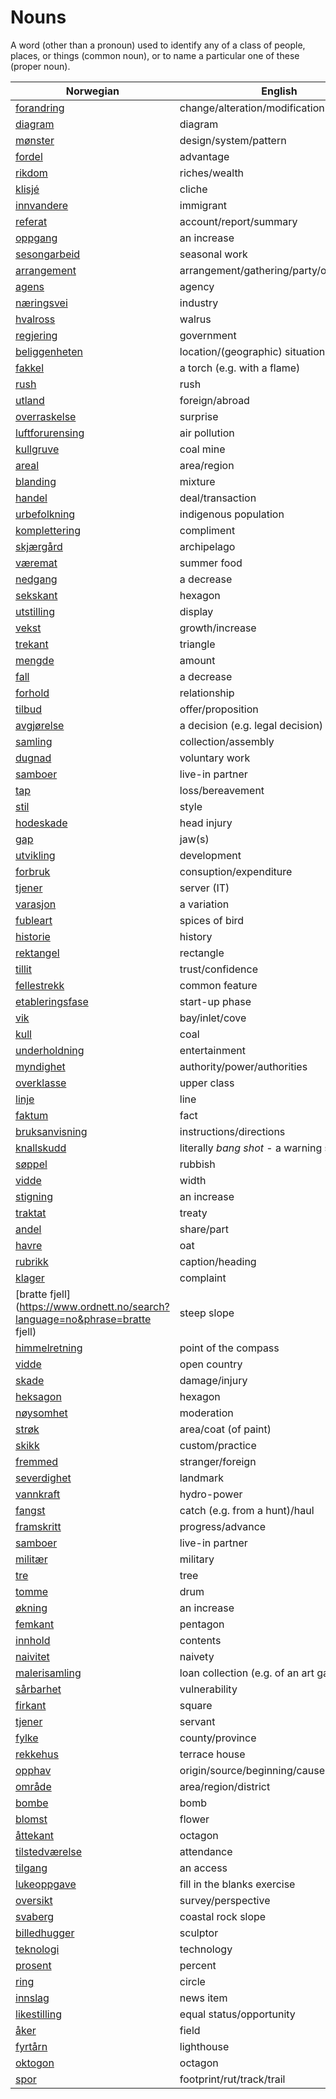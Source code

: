 # Nouns

A word (other than a pronoun) used to identify any of a class of people, places, or things (common noun), or to name a particular one of these (proper noun).

| Norwegian | English | Gender |
| --- | --- | --- |
| [forandring](https://www.ordnett.no/search?language=no&phrase=forandring) | change/alteration/modification | m |
| [diagram](https://www.ordnett.no/search?language=no&phrase=diagram) | diagram | i |
| [mønster](https://www.ordnett.no/search?language=no&phrase=mønster) | design/system/pattern | i |
| [fordel](https://www.ordnett.no/search?language=no&phrase=fordel) | advantage | m |
| [rikdom](https://www.ordnett.no/search?language=no&phrase=rikdom) | riches/wealth | m |
| [klisjé](https://www.ordnett.no/search?language=no&phrase=klisjé) | cliche | m |
| [innvandere](https://www.ordnett.no/search?language=no&phrase=innvandere) | immigrant | m |
| [referat](https://www.ordnett.no/search?language=no&phrase=referat) | account/report/summary | i |
| [oppgang](https://www.ordnett.no/search?language=no&phrase=oppgang) | an increase | m |
| [sesongarbeid](https://www.ordnett.no/search?language=no&phrase=sesongarbeid) | seasonal work | i |
| [arrangement](https://www.ordnett.no/search?language=no&phrase=arrangement) | arrangement/gathering/party/organisation | i |
| [agens](https://www.ordnett.no/search?language=no&phrase=agens) | agency | m |
| [næringsvei](https://www.ordnett.no/search?language=no&phrase=næringsvei) | industry | m |
| [hvalross](https://www.ordnett.no/search?language=no&phrase=hvalross) | walrus | m |
| [regjering](https://www.ordnett.no/search?language=no&phrase=regjering) | government | m |
| [beliggenheten](https://www.ordnett.no/search?language=no&phrase=beliggenheten) | location/(geographic) situation | m/f |
| [fakkel](https://www.ordnett.no/search?language=no&phrase=fakkel) | a torch (e.g. with a flame) | m |
| [rush](https://www.ordnett.no/search?language=no&phrase=rush) | rush | i |
| [utland](https://www.ordnett.no/search?language=no&phrase=utland) | foreign/abroad | m |
| [overraskelse](https://www.ordnett.no/search?language=no&phrase=overraskelse) | surprise | m |
| [luftforurensing](https://www.ordnett.no/search?language=no&phrase=luftforurensing) | air pollution | m |
| [kullgruve](https://www.ordnett.no/search?language=no&phrase=kullgruve) | coal mine | m |
| [areal](https://www.ordnett.no/search?language=no&phrase=areal) | area/region | i |
| [blanding](https://www.ordnett.no/search?language=no&phrase=blanding) | mixture | m |
| [handel](https://www.ordnett.no/search?language=no&phrase=handel) | deal/transaction | m |
| [urbefolkning](https://www.ordnett.no/search?language=no&phrase=urbefolkning) | indigenous population | m |
| [komplettering](https://www.ordnett.no/search?language=no&phrase=komplettering) | compliment | m |
| [skjærgård](https://www.ordnett.no/search?language=no&phrase=skjærgård) | archipelago | m |
| [væremat](https://www.ordnett.no/search?language=no&phrase=væremat) | summer food | m |
| [nedgang](https://www.ordnett.no/search?language=no&phrase=nedgang) | a decrease | m |
| [sekskant](https://www.ordnett.no/search?language=no&phrase=sekskant) | hexagon | m |
| [utstilling](https://www.ordnett.no/search?language=no&phrase=utstilling) | display | m |
| [vekst](https://www.ordnett.no/search?language=no&phrase=vekst) | growth/increase | m |
| [trekant](https://www.ordnett.no/search?language=no&phrase=trekant) | triangle | m |
| [mengde](https://www.ordnett.no/search?language=no&phrase=mengde) | amount | m |
| [fall](https://www.ordnett.no/search?language=no&phrase=fall) | a decrease | i |
| [forhold](https://www.ordnett.no/search?language=no&phrase=forhold) | relationship | i |
| [tilbud](https://www.ordnett.no/search?language=no&phrase=tilbud) | offer/proposition | i |
| [avgjørelse](https://www.ordnett.no/search?language=no&phrase=avgjørelse) | a decision (e.g. legal decision) | m |
| [samling](https://www.ordnett.no/search?language=no&phrase=samling) | collection/assembly | m |
| [dugnad](https://www.ordnett.no/search?language=no&phrase=dugnad) | voluntary work | m |
| [samboer](https://www.ordnett.no/search?language=no&phrase=samboer) | live-in partner | m |
| [tap](https://www.ordnett.no/search?language=no&phrase=tap) | loss/bereavement | i |
| [stil](https://www.ordnett.no/search?language=no&phrase=stil) | style | m |
| [hodeskade](https://www.ordnett.no/search?language=no&phrase=hodeskade) | head injury | m |
| [gap](https://www.ordnett.no/search?language=no&phrase=gap) | jaw(s) | m |
| [utvikling](https://www.ordnett.no/search?language=no&phrase=utvikling) | development | m |
| [forbruk](https://www.ordnett.no/search?language=no&phrase=forbruk) | consuption/expenditure | i |
| [tjener](https://www.ordnett.no/search?language=no&phrase=tjener) | server (IT) | m |
| [varasjon](https://www.ordnett.no/search?language=no&phrase=varasjon) | a variation | m |
| [fubleart](https://www.ordnett.no/search?language=no&phrase=fubleart) | spices of bird | m/f |
| [historie](https://www.ordnett.no/search?language=no&phrase=historie) | history | m/f |
| [rektangel](https://www.ordnett.no/search?language=no&phrase=rektangel) | rectangle | i |
| [tillit](https://www.ordnett.no/search?language=no&phrase=tillit) | trust/confidence | m |
| [fellestrekk](https://www.ordnett.no/search?language=no&phrase=fellestrekk) | common feature | i |
| [etableringsfase](https://www.ordnett.no/search?language=no&phrase=etableringsfase) | start-up phase | m |
| [vik](https://www.ordnett.no/search?language=no&phrase=vik) | bay/inlet/cove | m |
| [kull](https://www.ordnett.no/search?language=no&phrase=kull) | coal | i |
| [underholdning](https://www.ordnett.no/search?language=no&phrase=underholdning) | entertainment | m |
| [myndighet](https://www.ordnett.no/search?language=no&phrase=myndighet) | authority/power/authorities | m |
| [overklasse](https://www.ordnett.no/search?language=no&phrase=overklasse) | upper class | m |
| [linje](https://www.ordnett.no/search?language=no&phrase=linje) | line | m |
| [faktum](https://www.ordnett.no/search?language=no&phrase=faktum) | fact | i |
| [bruksanvisning](https://www.ordnett.no/search?language=no&phrase=bruksanvisning) | instructions/directions | m |
| [knallskudd](https://www.ordnett.no/search?language=no&phrase=knallskudd) | literally _bang shot_ - a warning shot gun | i |
| [søppel](https://www.ordnett.no/search?language=no&phrase=søppel) | rubbish | i |
| [vidde](https://www.ordnett.no/search?language=no&phrase=vidde) | width | m/f |
| [stigning](https://www.ordnett.no/search?language=no&phrase=stigning) | an increase | m |
| [traktat](https://www.ordnett.no/search?language=no&phrase=traktat) | treaty | m |
| [andel](https://www.ordnett.no/search?language=no&phrase=andel) | share/part | m |
| [havre](https://www.ordnett.no/search?language=no&phrase=havre) | oat | m |
| [rubrikk](https://www.ordnett.no/search?language=no&phrase=rubrikk) | caption/heading | m |
| [klager](https://www.ordnett.no/search?language=no&phrase=klager) | complaint | m |
| [bratte fjell](https://www.ordnett.no/search?language=no&phrase=bratte fjell) | steep slope | m |
| [himmelretning](https://www.ordnett.no/search?language=no&phrase=himmelretning) | point of the compass | m |
| [vidde](https://www.ordnett.no/search?language=no&phrase=vidde) | open country | m |
| [skade](https://www.ordnett.no/search?language=no&phrase=skade) | damage/injury | m |
| [heksagon](https://www.ordnett.no/search?language=no&phrase=heksagon) | hexagon | m |
| [nøysomhet](https://www.ordnett.no/search?language=no&phrase=nøysomhet) | moderation | m |
| [strøk](https://www.ordnett.no/search?language=no&phrase=strøk) | area/coat (of paint) | i |
| [skikk](https://www.ordnett.no/search?language=no&phrase=skikk) | custom/practice | m |
| [fremmed](https://www.ordnett.no/search?language=no&phrase=fremmed) | stranger/foreign | m |
| [severdighet](https://www.ordnett.no/search?language=no&phrase=severdighet) | landmark | m |
| [vannkraft](https://www.ordnett.no/search?language=no&phrase=vannkraft) | hydro-power | m |
| [fangst](https://www.ordnett.no/search?language=no&phrase=fangst) | catch (e.g. from a hunt)/haul | m |
| [framskritt](https://www.ordnett.no/search?language=no&phrase=framskritt) | progress/advance | i |
| [samboer](https://www.ordnett.no/search?language=no&phrase=samboer) | live-in partner | m |
| [militær](https://www.ordnett.no/search?language=no&phrase=militær) | military | m |
| [tre](https://www.ordnett.no/search?language=no&phrase=tre) | tree | i |
| [tomme](https://www.ordnett.no/search?language=no&phrase=tomme) | drum | m |
| [økning](https://www.ordnett.no/search?language=no&phrase=økning) | an increase | m |
| [femkant](https://www.ordnett.no/search?language=no&phrase=femkant) | pentagon | m |
| [innhold](https://www.ordnett.no/search?language=no&phrase=innhold) | contents | i |
| [naivitet](https://www.ordnett.no/search?language=no&phrase=naivitet) | naivety | m |
| [malerisamling](https://www.ordnett.no/search?language=no&phrase=malerisamling) | loan collection (e.g. of an art gallery) | m |
| [sårbarhet](https://www.ordnett.no/search?language=no&phrase=sårbarhet) | vulnerability | m |
| [firkant](https://www.ordnett.no/search?language=no&phrase=firkant) | square | m |
| [tjener](https://www.ordnett.no/search?language=no&phrase=tjener) | servant | m |
| [fylke](https://www.ordnett.no/search?language=no&phrase=fylke) | county/province | i |
| [rekkehus](https://www.ordnett.no/search?language=no&phrase=rekkehus) | terrace house | i |
| [opphav](https://www.ordnett.no/search?language=no&phrase=opphav) | origin/source/beginning/cause | i |
| [område](https://www.ordnett.no/search?language=no&phrase=område) | area/region/district | i |
| [bombe](https://www.ordnett.no/search?language=no&phrase=bombe) | bomb | m |
| [blomst](https://www.ordnett.no/search?language=no&phrase=blomst) | flower | m |
| [åttekant](https://www.ordnett.no/search?language=no&phrase=åttekant) | octagon | m |
| [tilstedværelse](https://www.ordnett.no/search?language=no&phrase=tilstedværelse) | attendance | i |
| [tilgang](https://www.ordnett.no/search?language=no&phrase=tilgang) | an access | i |
| [lukeoppgave](https://www.ordnett.no/search?language=no&phrase=lukeoppgave) | fill in the blanks exercise | m |
| [oversikt](https://www.ordnett.no/search?language=no&phrase=oversikt) | survey/perspective | m |
| [svaberg](https://www.ordnett.no/search?language=no&phrase=svaberg) | coastal rock slope | i |
| [billedhugger](https://www.ordnett.no/search?language=no&phrase=billedhugger) | sculptor | m |
| [teknologi](https://www.ordnett.no/search?language=no&phrase=teknologi) | technology | m |
| [prosent](https://www.ordnett.no/search?language=no&phrase=prosent) | percent | m |
| [ring](https://www.ordnett.no/search?language=no&phrase=ring) | circle | m |
| [innslag](https://www.ordnett.no/search?language=no&phrase=innslag) | news item | i |
| [likestilling](https://www.ordnett.no/search?language=no&phrase=likestilling) | equal status/opportunity | m |
| [åker](https://www.ordnett.no/search?language=no&phrase=åker) | field | m |
| [fyrtårn](https://www.ordnett.no/search?language=no&phrase=fyrtårn) | lighthouse | i |
| [oktogon](https://www.ordnett.no/search?language=no&phrase=oktogon) | octagon | m |
| [spor](https://www.ordnett.no/search?language=no&phrase=spor) | footprint/rut/track/trail | i |


